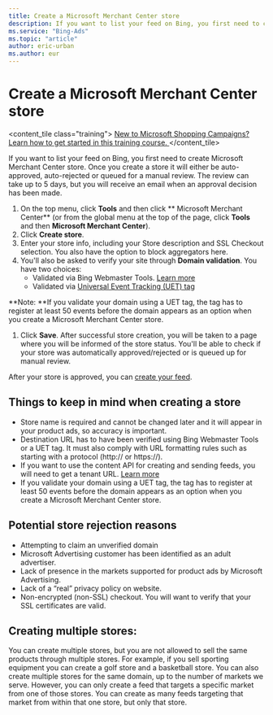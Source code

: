 ```yaml
---
title: Create a Microsoft Merchant Center store
description: If you want to list your feed on Bing, you first need to create Microsoft Merchant Center store.
ms.service: "Bing-Ads"
ms.topic: "article"
author: eric-urban
ms.author: eur
---
```


# Create a Microsoft Merchant Center store

<content_tile class="training">      [        New to Microsoft Shopping Campaigns? Learn how to get started in this training course.      ](https://go.microsoft.com/fwlink?LinkId=2130007)    </content_tile>

If you want to list your feed on Bing, you first need to create Microsoft Merchant Center store. Once you create a store it will either be auto-approved, auto-rejected or queued for a manual review. The review can take up to 5 days, but you will receive an email when an approval decision has been made.

1. On the top menu, click **Tools** and then click ** Microsoft Merchant Center**  (or from the global menu at the top of the page, click **Tools** and then **Microsoft Merchant Center**).
1. Click **Create store**.
1. Enter your store info, including your Store description and SSL Checkout selection. You also have the option to block aggregators here.
1. You'll also be asked to verify your site through **Domain validation**. You have two choices:
   - Validated via Bing Webmaster Tools. [Learn more](./hlp_BA_PROC_ClaimYourDomain.md)
   - Validated via [Universal Event Tracking (UET) tag](./hlp_BA_CONC_UETv2WhatIsTag.md)

**Note: **If you validate your domain using a UET tag, the tag has to register at least 50 events before the domain appears as an option when you create a Microsoft Merchant Center store.

1. Click **Save**.        After successful store creation, you will be taken to a page where you will be informed of the store status. You'll be able to check if your store was automatically approved/rejected or is queued up for manual review.

After your store is approved, you can [create your feed](./hlp_BA_CONC_BMCWhatIsCatalog.md).

## Things to keep in mind when creating a store

- Store name is required and cannot be changed later and it will appear in your product ads, so accuracy is important.
- Destination URL has to have been verified using Bing Webmaster Tools or a UET tag. It must also comply with URL formatting rules such as starting with a protocol (http:// or https://).
- If you want to use the content API for creating and sending feeds, you will need to get a tenant URL. [Learn more](https://go.microsoft.com/fwlink?LinkId=843127)
- If you validate your domain using a UET tag, the tag has to register at least 50 events before the domain appears as an option when you create a Microsoft Merchant Center store.

## Potential store rejection reasons

- Attempting to claim an unverified domain
- Microsoft Advertising customer has been identified as an adult advertiser.
- Lack of presence in the markets supported for product ads by Microsoft Advertising.
- Lack of a “real” privacy policy on website.
- Non-encrypted (non-SSL) checkout. You will want to verify that your SSL certificates are valid.

## Creating multiple stores:

You can create multiple stores, but you are not allowed to sell the same products through multiple stores. For example, if you sell sporting equipment you can create a golf store and a basketball store. You can also create multiple stores for the same domain, up to the number of markets we serve. However, you can only create a feed that targets a specific market from one of those stores. You can create as many feeds targeting that market from within that one store, but only that store.


